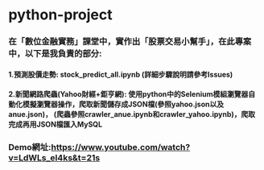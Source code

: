 # python-project
### 在「數位金融實務」課堂中，實作出「股票交易小幫手」，在此專案中，以下是我負責的部分:
#### 1.預測股價走勢: stock_predict_all.ipynb (詳細步驟說明請參考Issues)
#### 2.新聞網路爬蟲(Yahoo財經+鉅亨網): 使用python中的Selenium模組瀏覽器自動化模擬瀏覽器操作，爬取新聞儲存成JSON檔(參照yahoo.json以及anue.json)，  (爬蟲參照crawler_anue.ipynb和crawler_yahoo.ipynb)，爬取完成再用JSON檔匯入MySQL
### Demo網址:https://www.youtube.com/watch?v=LdWLs_eI4ks&t=21s



 
